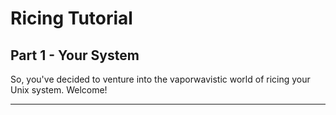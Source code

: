 # Ricing Tutorial
## Part 1 - Your System

So, you've decided to venture into the vaporwavistic world of ricing your Unix system. Welcome!

---
